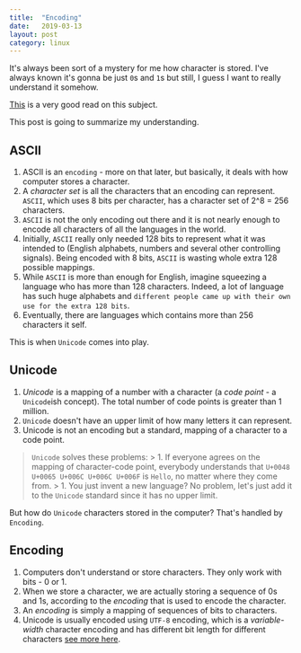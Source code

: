 ```yaml
---
title:  "Encoding"
date:   2019-03-13
layout: post
category: linux
---
```

It's always been sort of a mystery for me how character is stored. I've always known it's gonna be just `0`s and `1`s but still, I guess I want to really understand it somehow.

[This](https://www.joelonsoftware.com/2003/10/08/the-absolute-minimum-every-software-developer-absolutely-positively-must-know-about-unicode-and-character-sets-no-excuses/) is a very good read on this subject. 

This post is going to summarize my understanding.

## ASCII
1. ASCII is an `encoding` - more on that later, but basically, it deals with how computer stores a character.
4. A *character set* is all the characters that an encoding can represent. `ASCII`, which uses 8 bits per character, has a character set of 2^8 = 256 characters.
5. `ASCII` is not the only encoding out there and it is not nearly enough to encode all characters of all the languages in the world.
6. Initially, `ASCII` really only needed 128 bits to represent what it was intended to (English alphabets, numbers and several other controlling signals). Being encoded with 8 bits, `ASCII` is wasting whole extra 128 possible mappings.
7. While `ASCII` is more than enough for English, imagine squeezing a language who has more than 128 characters. Indeed, a lot of language has such huge alphabets and `different people came up with their own use for the extra 128 bits`.  
8. Eventually, there are languages which contains more than 256 characters it self.

This is when `Unicode` comes into play.

## Unicode
1. *Unicode* is a mapping of a number with a character (a *code point* - a `Unicode`ish concept). The total number of code points is greater than 1 million.
7. `Unicode` doesn't have an upper limit of how many letters it can represent.
7. Unicode is not an encoding but a standard, mapping of a character to a code point. 

> `Unicode` solves these problems:
	> 1. If everyone agrees on the mapping of character-code point, everybody understands that `U+0048 U+0065 U+006C U+006C U+006F` is `Hello`, no matter where they come from.
	> 1. You just invent a new language? No problem, let's just add it to the `Unicode` standard since it has no upper limit.

But how do `Unicode` characters stored in the computer? That's handled by `Encoding`.

## Encoding

1. Computers don't understand or store characters. They only work with bits - 0 or 1.
2. When we store a character, we are actually storing a sequence of 0s and 1s, according to the *encoding* that is used to encode the character.
3. An *encoding* is simply a mapping of sequences of bits to  characters.
4. Unicode is usually encoded using `UTF-8` encoding, which is a *variable-width* character encoding and has different bit length for different characters [see more here](https://en.wikipedia.org/wiki/UTF-8#Description).


